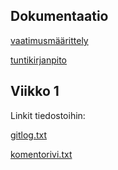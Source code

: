 ## Dokumentaatio

[vaatimusmäärittely](https://github.com/ahpasila/ot-harjoitustyo/blob/master/dokumentaatio/vaatimusmaarittely.md)

[tuntikirjanpito](https://github.com/ahpasila/ot-harjoitustyo/blob/master/dokumentaatio/tuntikirjanpito.md)

## Viikko 1

Linkit tiedostoihin:

[gitlog.txt](https://github.com/ahpasila/ot-harjoitustyo/blob/master/laskarit/viikko1/gitlog.txt)

[komentorivi.txt](https://github.com/ahpasila/ot-harjoitustyo/blob/master/laskarit/viikko1/komentorivi.txt)
